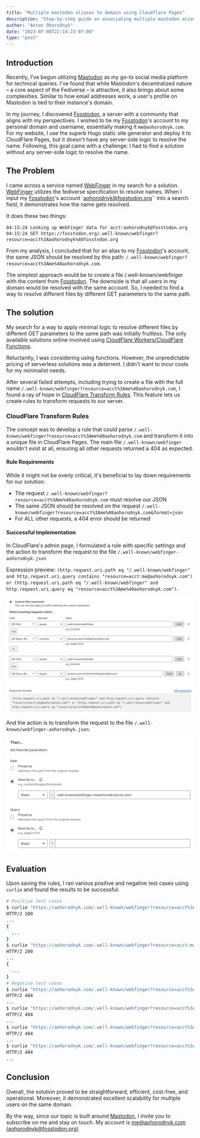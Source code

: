 ```yaml
---
title: "Multiple mastodon aliases to domain using Cloudflare Pages"
description: "Step-by-step guide on associating multiple mastodon account aliases to a domain with Cloudflare Pages, eliminating the need for workers or extra coding"
author: "Anton Ohorodnyk"
date: "2023-07-08T22:14:23-07:00"
type: "post"
---
```


## Introduction

Recently, I've begun utilizing [Mastodon][mastodon] as my go-to social media platform for technical queries. I've found that while Mastodon's decentralized nature – a core aspect of the Fediverse – is attractive, it also brings about some complexities. Similar to how email addresses work, a user's profile on Mastodon is tied to their instance's domain.

In my journey, I discovered [Fosstodon][fosstodon], a server with a community that aligns with my perspectives. I wished to tie my [Fosstodon][fosstodon]'s account to my personal domain and username, essentially making it `me@aohorodnyk.com`. For my website, I use the superb Hugo static site generator and deploy it to CloudFlare Pages, but it doesn't have any server-side logic to resolve the name.
Following, this goal came with a challenge: I had to find a solution without any server-side logic to resolve the name.

## The Problem

I came across a service named [WebFinger][webfinger] in my search for a solution. [WebFinger][webfinger] utilizes the fediverse specification to resolve names. When I input my [Fosstodon][fosstodon]'s account `aohorodnyk@fosstodon.org`` into a search field, it demonstrates how the name gets resolved.

It does these two things:
```
04:15:24 Looking up WebFinger data for acct:aohorodnyk@fosstodon.org
04:15:24 GET https://fosstodon.org/.well-known/webfinger?resource=acct%3Aaohorodnyk%40fosstodon.org
```

From my analysis, I concluded that for an alias to my [Fosstodon][fosstodon]'s account, the same JSON should be resolved by this path: `/.well-known/webfinger?resource=acct%3Ame%40aohorodnyk.com`.

The simplest approach would be to create a file /.well-known/webfinger with the content from [Fosstodon][fosstodon]. The downside is that all users in my domain would be resolved with the same account. So, I needed to find a way to resolve different files by different GET parameters to the same path.

## The solution

My search for a way to apply minimal logic to resolve different files by different GET parameters to the same path was initially fruitless. The only available solutions online involved using [CloudFlare Workers/CloudFlare Functions](https://developers.cloudflare.com/pages/platform/functions/).

Reluctantly, I was considering using functions. However, the unpredictable pricing of serverless solutions was a deterrent. I didn't want to incur costs for my minimalist needs.

After several failed attempts, including trying to create a file with the full name `/.well-known/webfinger?resource=acct%3Ame%40aohorodnyk.com`, I found a ray of hope in [CloudFlare Transform Rules](https://developers.cloudflare.com/rules/transform/). This feature lets us create rules to transform requests to our server.

### CloudFlare Transform Rules

The concept was to develop a rule that could parse `/.well-known/webfinger?resource=acct%3Ame%40aohorodnyk.com` and transform it into a unique file in CloudFlare Pages. The main file `/.well-known/webfinger` wouldn't exist at all, ensuring all other requests returned a 404 as expected.

#### Rule Requirements

While it might not be overly critical, it's beneficial to lay down requirements for our solution:
* The request `/.well-known/webfinger?resource=acct%3Ame%40aohorodnyk.com` must resolve our JSON
* The same JSON should be resolved on the request `/.well-known/webfinger?resource=acct%3Ame%40aohorodnyk.com&format=json`
* For ALL other requests, a 404 error should be returned

#### Successful Implementation

In CloudFlare's admin page, I formulated a rule with specific settings and the action to transform the request to the file `/.well-known/webfinger-aohorodnyk.json`

Expression preview: `(http.request.uri.path eq "/.well-known/webfinger" and http.request.uri.query contains "resource=acct:me@aohorodnyk.com") or (http.request.uri.path eq "/.well-known/webfinger" and http.request.uri.query eq "resource=acct%3Ame%40aohorodnyk.com")`.

![Working rules](diagrams/transform-rules.png)

And the action is to transform the request to the file `/.well-known/webfinger-aohorodnyk.json`.

![Transformation rules](diagrams/rewrite-parameters.png)

## Evaluation

Upon saving the rules, I ran various positive and negative test cases using `curlie` and found the results to be successful:
```bash
# Positive test cases
$ curlie "https://aohorodnyk.com/.well-known/webfinger?resource=acct%3Ame%40aohorodnyk.com"
HTTP/2 200
...
{
  ...
}
$ curlie "https://aohorodnyk.com/.well-known/webfinger?resource=acct:me@aohorodnyk.com"
HTTP/2 200
...
{
  ...
}
# Negative test cases
$ curlie "https://aohorodnyk.com/.well-known/webfinger?resource=acct%3Aame%40aohorodnyk.com" # wrong username with prefix `a`
HTTP/2 404
...
$ curlie "https://aohorodnyk.com/.well-known/webfinger?resource=acct%3Amea%40aohorodnyk.com" # wrong username with suffix `a`
HTTP/2 404
...
$ curlie "https://aohorodnyk.com/.well-known/webfinger?resource=acct%3Ame%40ohorodnyk.com" # wrong domain
HTTP/2 404
...
$ curlie "https://aohorodnyk.com/.well-known/webfinger?resource=acct%3Ame%40aohorodnyk.co" # wrong domain
HTTP/2 404
...
```

## Conclusion

Overall, the solution proved to be straightforward, efficient, cost-free, and operational. Moreover, it demonstrated excellent scalability for multiple users on the same domain.

By the way, since our topic is built around [Mastodon][mastodon], I invite you to subscribe on me and stay on touch. My account is [me@aohorodnyk.com (aohorodnyk@fosstodon.org)](https://fosstodon.org/@aohorodnyk)


[mastodon]: https://joinmastodon.org/
[fosstodon]: https://fosstodon.org/
[webfinger]: https://webfinger.net/
